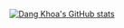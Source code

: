[![Dang Khoa's GitHub stats](https://github-readme-stats.vercel.app/api?username=lekhoa011159CloneShowcase)](https://github.com/anuraghazra/github-readme-stats)


